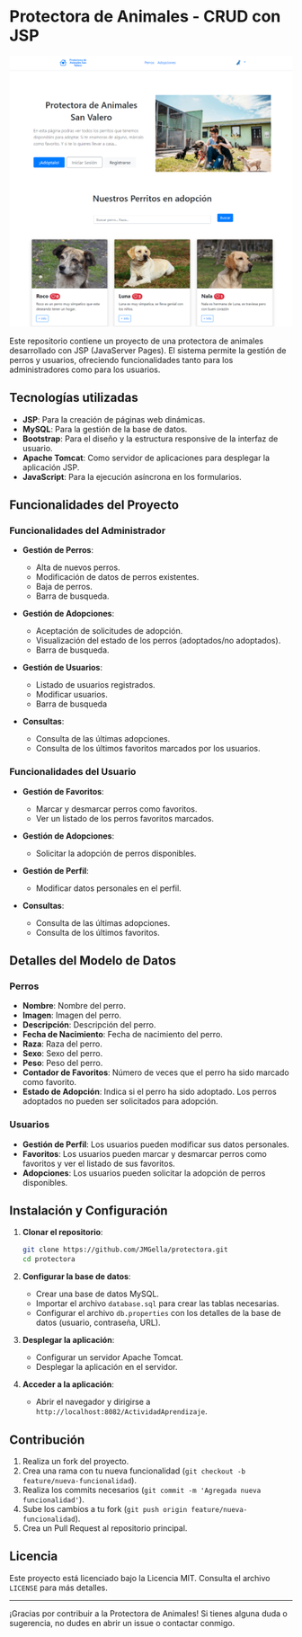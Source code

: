 # Protectora de Animales - CRUD con JSP


![Perros](imagen)

Este repositorio contiene un proyecto de una protectora de animales desarrollado con JSP (JavaServer Pages). El sistema permite la gestión de perros y usuarios, ofreciendo funcionalidades tanto para los administradores como para los usuarios.

## Tecnologías utilizadas
- **JSP**: Para la creación de páginas web dinámicas.
- **MySQL**: Para la gestión de la base de datos.
- **Bootstrap**: Para el diseño y la estructura responsive de la interfaz de usuario.
- **Apache Tomcat**: Como servidor de aplicaciones para desplegar la aplicación JSP.
- **JavaScript**: Para la ejecución asíncrona en los formularios.

## Funcionalidades del Proyecto

### Funcionalidades del Administrador

- **Gestión de Perros**:
  - Alta de nuevos perros.
  - Modificación de datos de perros existentes.
  - Baja de perros.
  - Barra de busqueda.
  
- **Gestión de Adopciones**:
  - Aceptación de solicitudes de adopción.
  - Visualización del estado de los perros (adoptados/no adoptados).
  - Barra de busqueda.

- **Gestión de Usuarios**:
  - Listado de usuarios registrados.
  - Modificar usuarios.
  - Barra de busqueda

- **Consultas**:
  - Consulta de las últimas adopciones.
  - Consulta de los últimos favoritos marcados por los usuarios.

### Funcionalidades del Usuario

- **Gestión de Favoritos**:
  - Marcar y desmarcar perros como favoritos.
  - Ver un listado de los perros favoritos marcados.

- **Gestión de Adopciones**:
  - Solicitar la adopción de perros disponibles.

- **Gestión de Perfil**:
  - Modificar datos personales en el perfil.

- **Consultas**:
  - Consulta de las últimas adopciones.
  - Consulta de los últimos favoritos.

## Detalles del Modelo de Datos

### Perros
- **Nombre**: Nombre del perro.
- **Imagen**: Imagen del perro.
- **Descripción**: Descripción del perro.
- **Fecha de Nacimiento**: Fecha de nacimiento del perro.
- **Raza**: Raza del perro.
- **Sexo**: Sexo del perro.
- **Peso**: Peso del perro.
- **Contador de Favoritos**: Número de veces que el perro ha sido marcado como favorito.
- **Estado de Adopción**: Indica si el perro ha sido adoptado. Los perros adoptados no pueden ser solicitados para adopción.

### Usuarios
- **Gestión de Perfil**: Los usuarios pueden modificar sus datos personales.
- **Favoritos**: Los usuarios pueden marcar y desmarcar perros como favoritos y ver el listado de sus favoritos.
- **Adopciones**: Los usuarios pueden solicitar la adopción de perros disponibles.

## Instalación y Configuración

1. **Clonar el repositorio**:
   ```sh
   git clone https://github.com/JMGella/protectora.git
   cd protectora
   ```

2. **Configurar la base de datos**:
   - Crear una base de datos MySQL.
   - Importar el archivo `database.sql` para crear las tablas necesarias.
   - Configurar el archivo `db.properties` con los detalles de la base de datos (usuario, contraseña, URL).

3. **Desplegar la aplicación**:
   - Configurar un servidor Apache Tomcat.
   - Desplegar la aplicación en el servidor.

4. **Acceder a la aplicación**:
   - Abrir el navegador y dirigirse a `http://localhost:8082/ActividadAprendizaje`.

## Contribución

1. Realiza un fork del proyecto.
2. Crea una rama con tu nueva funcionalidad (`git checkout -b feature/nueva-funcionalidad`).
3. Realiza los commits necesarios (`git commit -m 'Agregada nueva funcionalidad'`).
4. Sube los cambios a tu fork (`git push origin feature/nueva-funcionalidad`).
5. Crea un Pull Request al repositorio principal.

## Licencia

Este proyecto está licenciado bajo la Licencia MIT. Consulta el archivo `LICENSE` para más detalles.

---

¡Gracias por contribuir a la Protectora de Animales! Si tienes alguna duda o sugerencia, no dudes en abrir un issue o contactar conmigo.

